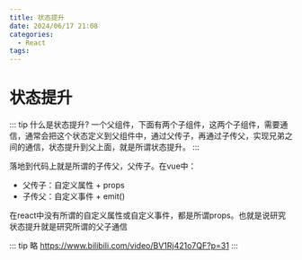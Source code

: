 ```yaml
---
title: 状态提升
date: 2024/06/17 21:08
categories:
  - React
tags:
---
```


# 状态提升

::: tip 什么是状态提升?
一个父组件，下面有两个子组件，这两个子组件，需要通信，通常会把这个状态定义到父组件中，通过父传子，再通过子传父，实现兄弟之间的通信，状态提升到父上面，就是所谓状态提升。
:::

落地到代码上就是所谓的子传父，父传子。在vue中：

- 父传子：自定义属性 + props
- 子传父：自定义事件 + emit()

在react中没有所谓的自定义属性或自定义事件，都是所谓props。也就是说研究状态提升就是研究所谓的父子通信

::: tip 略
https://www.bilibili.com/video/BV1Rj421o7QF?p=31
:::

